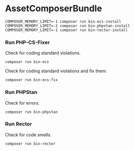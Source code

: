 # AssetComposerBundle

    COMPOSER_MEMORY_LIMIT=-1 composer run bin-ecs-install
    COMPOSER_MEMORY_LIMIT=-1 composer run bin-phpstan-install
    COMPOSER_MEMORY_LIMIT=-1 composer run bin-rector-install

### Run PHP-CS-Fixer

Check for coding standard violations.

    composer run bin-ecs

Check for coding standard violations and fix them.

    composer run bin-ecs-fix

### Run PHPStan

Check for errors.

    composer run bin-phpstan


### Run Rector

Check for code smells.

    composer run bin-rector
